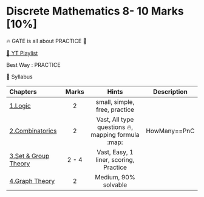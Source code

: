 # Discrete Mathematics 8- 10 Marks [10%]

 :fire: GATE is all about PRACTICE :crossed_fingers:

[:movie_camera: YT Playlist](https://www.youtube.com/watch?v=bfAYYLamQPQ&list=PLC36xJgs4dxEYmhzVBW7nBdftFZ4xmiF1)

Best Way : PRACTICE

:deciduous_tree: Syllabus

|Chapters            | Marks| Hints | Description |
|:---                |:---: |:---:  |:---:        |
[1.Logic](1.Logic/Logic.md)  |2     |small, simple, free, practice |
[2.Combinatorics](2.Combinatorics/Combinatorics.md)      |2     |Vast, All type questions :fire:, mapping formula :map: | HowMany==PnC
[3.Set & Group Theory](3.SetTheory/Set.md) |2 - 4  |Vast, Easy, 1 liner, scoring, Practice
[4.Graph Theory](4.GraphTheory/Graph.md)       |2     |Medium, 90% solvable

